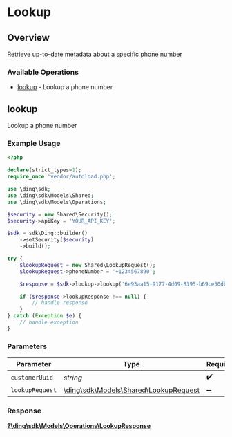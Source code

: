 # Lookup


## Overview

Retrieve up-to-date metadata about a specific phone number

### Available Operations

* [lookup](#lookup) - Lookup a phone number

## lookup

Lookup a phone number

### Example Usage

```php
<?php

declare(strict_types=1);
require_once 'vendor/autoload.php';

use \ding\sdk;
use \ding\sdk\Models\Shared;
use \ding\sdk\Models\Operations;

$security = new Shared\Security();
$security->apiKey = 'YOUR_API_KEY';

$sdk = sdk\Ding::builder()
    ->setSecurity($security)
    ->build();

try {
    $lookupRequest = new Shared\LookupRequest();
    $lookupRequest->phoneNumber = '+1234567890';

    $response = $sdk->lookup->lookup('6e93aa15-9177-4d09-8395-b69ce50db1c8', $lookupRequest);

    if ($response->lookupResponse !== null) {
        // handle response
    }
} catch (Exception $e) {
    // handle exception
}
```

### Parameters

| Parameter                                                                     | Type                                                                          | Required                                                                      | Description                                                                   |
| ----------------------------------------------------------------------------- | ----------------------------------------------------------------------------- | ----------------------------------------------------------------------------- | ----------------------------------------------------------------------------- |
| `customerUuid`                                                                | *string*                                                                      | :heavy_check_mark:                                                            | N/A                                                                           |
| `lookupRequest`                                                               | [\ding\sdk\Models\Shared\LookupRequest](../../Models/Shared/LookupRequest.md) | :heavy_minus_sign:                                                            | N/A                                                                           |


### Response

**[?\ding\sdk\Models\Operations\LookupResponse](../../Models/Operations/LookupResponse.md)**

